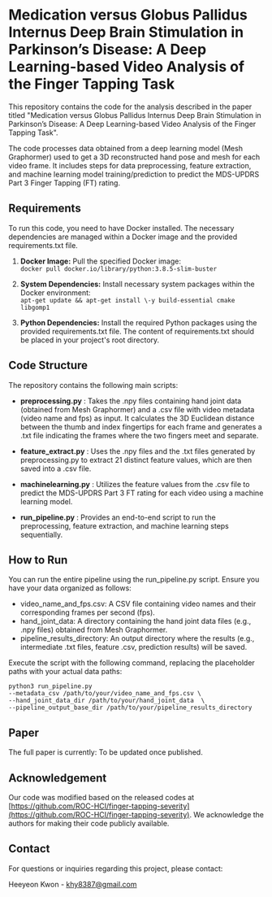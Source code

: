 # **Medication versus Globus Pallidus Internus Deep Brain Stimulation in Parkinson’s Disease: A Deep Learning-based Video Analysis of the Finger Tapping Task**

This repository contains the code for the analysis described in the paper titled "Medication versus Globus Pallidus Internus Deep Brain Stimulation in Parkinson’s Disease: A Deep Learning-based Video Analysis of the Finger Tapping Task".

The code processes data obtained from a deep learning model (Mesh Graphormer) used to get a 3D reconstructed hand pose and mesh for each video frame. It includes steps for data preprocessing, feature extraction, and machine learning model training/prediction to predict the MDS-UPDRS Part 3 Finger Tapping (FT) rating.

## **Requirements**

To run this code, you need to have Docker installed. The necessary dependencies are managed within a Docker image and the provided requirements.txt file.

1. **Docker Image:** Pull the specified Docker image:  
   ```docker pull docker.io/library/python:3.8.5-slim-buster```

2. **System Dependencies:** Install necessary system packages within the Docker environment:  
   ```apt-get update && apt-get install \-y build-essential cmake libgomp1```

3. **Python Dependencies:** Install the required Python packages using the provided requirements.txt file. The content of requirements.txt should be placed in your project's root directory.

## **Code Structure**

The repository contains the following main scripts:

* **preprocessing.py**
  : Takes the .npy files containing hand joint data (obtained from Mesh Graphormer) and a .csv file with video metadata (video name and fps) as input. It calculates the 3D Euclidean distance between the thumb and index fingertips for each frame and generates a .txt file indicating the frames where the two fingers meet and separate.
  
* **feature_extract.py**
  : Uses the .npy files and the .txt files generated by preprocessing.py to extract 21 distinct feature values, which are then saved into a .csv file.
  
* **machinelearning.py**
  : Utilizes the feature values from the .csv file to predict the MDS-UPDRS Part 3 FT rating for each video using a machine learning model.
  
* **run_pipeline.py**
  : Provides an end-to-end script to run the preprocessing, feature extraction, and machine learning steps sequentially.

## **How to Run**

You can run the entire pipeline using the run\_pipeline.py script. Ensure you have your data organized as follows:

* video_name_and_fps.csv: A CSV file containing video names and their corresponding frames per second (fps).  
* hand_joint_data: A directory containing the hand joint data files (e.g., .npy files) obtained from Mesh Graphormer.  
* pipeline_results_directory: An output directory where the results (e.g., intermediate .txt files, feature .csv, prediction results) will be saved.

Execute the script with the following command, replacing the placeholder paths with your actual data paths:

```
python3 run_pipeline.py  
--metadata_csv /path/to/your/video_name_and_fps.csv \
--hand_joint_data_dir /path/to/your/hand_joint_data  \ 
--pipeline_output_base_dir /path/to/your/pipeline_results_directory
```

## **Paper**

The full paper is currently: To be updated once published.

## **Acknowledgement**

Our code was modified based on the released codes at [https://github.com/ROC-HCI/finger-tapping-severity](https://github.com/ROC-HCI/finger-tapping-severity). We acknowledge the authors for making their code publicly available.

## **Contact**

For questions or inquiries regarding this project, please contact:

Heeyeon Kwon - khy8387@gmail.com
